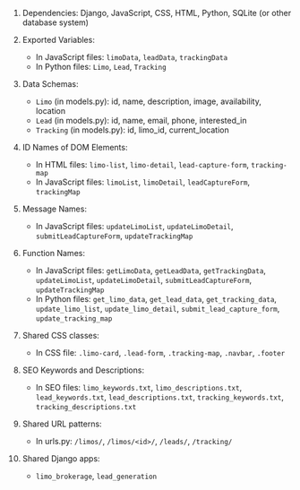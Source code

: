 1. Dependencies: Django, JavaScript, CSS, HTML, Python, SQLite (or other database system)

2. Exported Variables: 
   - In JavaScript files: `limoData`, `leadData`, `trackingData`
   - In Python files: `Limo`, `Lead`, `Tracking`

3. Data Schemas: 
   - `Limo` (in models.py): id, name, description, image, availability, location
   - `Lead` (in models.py): id, name, email, phone, interested_in
   - `Tracking` (in models.py): id, limo_id, current_location

4. ID Names of DOM Elements: 
   - In HTML files: `limo-list`, `limo-detail`, `lead-capture-form`, `tracking-map`
   - In JavaScript files: `limoList`, `limoDetail`, `leadCaptureForm`, `trackingMap`

5. Message Names: 
   - In JavaScript files: `updateLimoList`, `updateLimoDetail`, `submitLeadCaptureForm`, `updateTrackingMap`

6. Function Names: 
   - In JavaScript files: `getLimoData`, `getLeadData`, `getTrackingData`, `updateLimoList`, `updateLimoDetail`, `submitLeadCaptureForm`, `updateTrackingMap`
   - In Python files: `get_limo_data`, `get_lead_data`, `get_tracking_data`, `update_limo_list`, `update_limo_detail`, `submit_lead_capture_form`, `update_tracking_map`

7. Shared CSS classes: 
   - In CSS file: `.limo-card`, `.lead-form`, `.tracking-map`, `.navbar`, `.footer`

8. SEO Keywords and Descriptions: 
   - In SEO files: `limo_keywords.txt`, `limo_descriptions.txt`, `lead_keywords.txt`, `lead_descriptions.txt`, `tracking_keywords.txt`, `tracking_descriptions.txt`

9. Shared URL patterns: 
   - In urls.py: `/limos/`, `/limos/<id>/`, `/leads/`, `/tracking/`

10. Shared Django apps: 
    - `limo_brokerage`, `lead_generation`